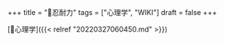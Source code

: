 +++
title = "📝忍耐力"
tags = ["心理学", "WIKI"]
draft = false
+++

[🔖心理学]({{< relref "20220327060450.md" >}})
